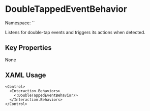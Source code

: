 # DoubleTappedEventBehavior

Namespace: ``

Listens for double-tap events and triggers its actions when detected.



## Key Properties
None

## XAML Usage
```xaml
<Control>
  <Interaction.Behaviors>
    <:DoubleTappedEventBehavior/>
  </Interaction.Behaviors>
</Control>
```
